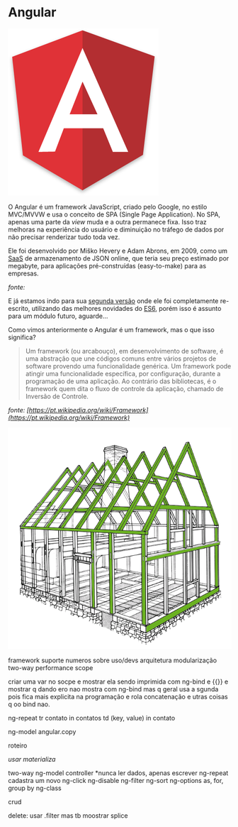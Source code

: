 # Angular

![](./imgs/angularjs-logo.png)

O Angular é um framework JavaScript, criado pelo Google, no estilo MVC/MVVW e usa o conceito de SPA (Single Page Application). No SPA, apenas uma parte da *view* muda e a outra permanece fixa. Isso traz melhoras na experiência do usuário e diminuição no tráfego de dados por não precisar renderizar tudo toda vez.

Ele foi desenvolvido por Miško Hevery e Adam Abrons, em 2009, como um [SaaS](https://pt.wikipedia.org/wiki/Software_como_servi%C3%A7o) de armazenamento de JSON online, que teria seu preço estimado por megabyte, para aplicações pré-construídas (easy-to-make) para as empresas.

*fonte: [](https://pt.wikipedia.org/wiki/AngularJS)*

E já estamos indo para sua [segunda versão](https://angular.io/)  onde ele foi completamente re-escrito, utilizando das melhores novidades do [ES6](http://es6-features.org/), porém isso é assunto para um módulo futuro, aguarde...

Como vimos anteriormente o Angular é um framework, mas o que isso significa?

> Um framework (ou arcabouço), em desenvolvimento de software, é uma abstração que une códigos comuns entre vários projetos de software provendo uma funcionalidade genérica. Um framework pode atingir uma funcionalidade específica, por configuração, durante a programação de uma aplicação. Ao contrário das bibliotecas, é o framework quem dita o fluxo de controle da aplicação, chamado de Inversão de Controle.

*fonte: [https://pt.wikipedia.org/wiki/Framework](https://pt.wikipedia.org/wiki/Framework)*

![](./imgs/framework-structure.png)

framework
suporte
numeros sobre uso/devs
arquitetura
modularização
two-way
performance
scope


criar uma var no socpe e mostrar ela sendo imprimida com ng-bind e {{}} e mostrar q dando ero nao mostra com ng-bind mas q geral usa a sgunda pois fica mais explicita na programação e rola concatenação e utras coisas q oo bind nao.


ng-repeat
tr contato in contatos
  td (key, value) in contato

ng-model
angular.copy


roteiro

*usar materializa*

two-way
ng-model
controller
*nunca ler dados, apenas escrever
ng-repeat
cadastra um novo
ng-click
ng-disable
ng-filter
ng-sort
ng-options
  as, for, group by
ng-class

crud

delete: usar .filter mas tb moostrar splice